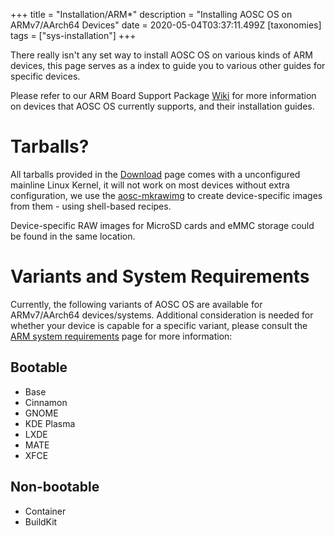 +++
title = "Installation/ARM*"
description = "Installing AOSC OS on ARMv7/AArch64 Devices"
date = 2020-05-04T03:37:11.499Z
[taxonomies]
tags = ["sys-installation"]
+++

There really isn't any set way to install AOSC OS on various kinds of ARM devices, this page serves as a index to guide you to various other guides for specific devices.

Please refer to our ARM Board Support Package [Wiki](https://github.com/AOSC-Dev/aosc-os-arm-bsps/wiki) for more information on devices that AOSC OS currently supports, and their installation guides.

# Tarballs?

All tarballs provided in the [Download](https://aosc.io/downloads/) page comes with a unconfigured mainline Linux Kernel, it will not work on most devices without extra configuration, we use the [aosc-mkrawimg](https://github.com/AOSC-Dev/aosc-mkrawimg) to create device-specific images from them - using shell-based recipes.

Device-specific RAW images for MicroSD cards and eMMC storage could be found in the same location.

# Variants and System Requirements

Currently, the following variants of AOSC OS are available for ARMv7/AArch64 devices/systems. Additional consideration is needed for whether your device is capable for a specific variant, please consult the [ARM system requirements](@/aosc-os/installation/arm-notes-sysreq.md) page for more information:

## Bootable

- Base
- Cinnamon
- GNOME
- KDE Plasma
- LXDE
- MATE
- XFCE

## Non-bootable

- Container
- BuildKit
